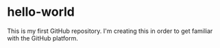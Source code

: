 # hello-world
This is my first GitHub repository. I'm creating this in order to get familiar with the GitHub platform.
